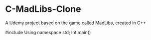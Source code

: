 # C-MadLibs-Clone
A Udemy project based on the game called MadLibs, created in C++ 

#include <iostream>
Using namespace std;
Int main()

